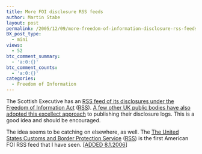```yaml
---
title: More FOI disclosure RSS feeds
author: Martin Stabe
layout: post
permalink: /2005/12/09/more-freedom-of-information-disclosure-rss-feeds/
BX_post_type:
  - mini
views:
  - 52
btc_comment_summary:
  - 'a:0:{}'
btc_comment_counts:
  - 'a:0:{}'
categories:
  - Freedom of Information
---
```

The Scottish Executive has an [RSS feed of its disclosures under the Freedom of Information Act][1] ([RSS][1]). [A few other UK public bodies have also adopted this excellect approach][2] to publishing their disclosure logs. This is a good idea and should be encouraged.

The idea seems to be catching on elsewhere, as well. The [The United States Customs and Border Protection Service][3] ([RSS][4]) is the first American FOI RSS feed that I have seen. [[ADDED 8.1.2006][5]]

 [1]: http://www.scotland.gov.uk/RSS/FOI
 [2]: http://www.martinstabe.com/blog/archives/2005/09/foi_disclosures.php
 [3]: http://cbp.gov/xp/cgov/admin/fl/foia/elec_read_room/
 [4]: http://cbp.gov/xp/cgov/admin/rss/?rssUrl=/admin/fl/foia/elec_read_room/
 [5]: http://martinstabe.com/blog/?p=1348